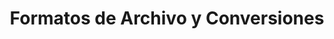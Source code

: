 ---
title: Formatos de Archivo y Conversiones
type: docs
weight: 40
url: /java/file-formats-and-conversions/
---
